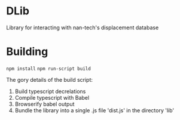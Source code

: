 # DLib
Library for interacting with nan-tech's displacement database

# Building
`npm install`
`npm run-script build`

The gory details of the build script:
1. Build typescript decrelations
2. Compile typescript with Babel
3. Browserify babel output
4. Bundle the library into a single .js file 'dist.js' in the directory 'lib'
